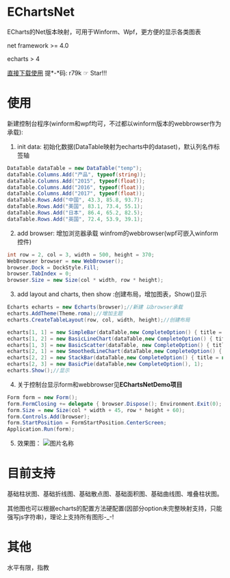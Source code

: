 # EChartsNet
ECharts的Net版本映射，可用于Winform、Wpf，更方便的显示各类图表

net framework >= 4.0

echarts > 4

[直接下载使用](https://pan.baidu.com/s/1v_P6A9lcju59WPXcUcRFLQ)   提*-*码: r79k  ☞ Star!!!

# 使用
新建控制台程序(winform和wpf均可，不过都以winform版本的webbrowser作为承载):
1. init data: 初始化数据(DataTable映射为echarts中的dataset)，默认列名作标签轴
```C#
DataTable dataTable = new DataTable("temp");
dataTable.Columns.Add("产品", typeof(string));
dataTable.Columns.Add("2015", typeof(float));
dataTable.Columns.Add("2016", typeof(float));
dataTable.Columns.Add("2017", typeof(float));
dataTable.Rows.Add("中国", 43.3, 85.8, 93.7);
dataTable.Rows.Add("美国", 83.1, 73.4, 55.1);
dataTable.Rows.Add("日本", 86.4, 65.2, 82.5);
dataTable.Rows.Add("英国", 72.4, 53.9, 39.1);
```
2. add browser: 增加浏览器承载 winfrom的webbrowser(wpf可嵌入winform控件)
```C#
int row = 2, col = 3, width = 500, height = 370;
WebBrowser browser = new WebBrowser();
browser.Dock = DockStyle.Fill;
browser.TabIndex = 0;
browser.Size = new Size(col * width, row * height);
```

3. add layout and charts, then show :创建布局，增加图表，Show()显示
```C#
Echarts echarts = new Echarts(browser);//新建 以browser承载
echarts.AddTheme(Theme.roma);//增加主题
echarts.CreateTableLayout(row, col, width, height);//创建布局

echarts[1, 1] = new SimpleBar(dataTable,new CompleteOption() { title = new Title() { text = "'基础柱状图'", } }, 1);
echarts[1, 2] = new BasicLineChart(dataTable,new CompleteOption() { title = new Title() { text = "'基础折线图'", } }, 1);
echarts[1, 3] = new BasicScatter(dataTable, new CompleteOption() { title = new Title() { text = "'基础散点图'", } }, 1);
echarts[2, 1] = new SmoothedLineChart(dataTable,new CompleteOption() { title = new Title() { text = "'基础曲线图'", }}, 1);
echarts[2, 2] = new StackBar(dataTable,new CompleteOption() { title = new Title() { text = "'堆叠柱状图'", } }, 1);
echarts[2, 3] = new BasicPie(dataTable,new CompleteOption(), 1);
echarts.Show();//显示
```
4. 关于控制台显示form和webbrowser见**EChartsNetDemo项目**
```C#
Form form = new Form();
form.FormClosing += delegate { browser.Dispose(); Environment.Exit(0); };
form.Size = new Size(col * width + 45, row * height + 60);
form.Controls.Add(browser);
form.StartPosition = FormStartPosition.CenterScreen;
Application.Run(form);
```

5. 效果图：
![图片名称](https://github.com/WnagoiYy/EChartsNet/blob/master/20190502141413.png)  

# 目前支持
基础柱状图、基础折线图、基础散点图、基础面积图、基础曲线图、堆叠柱状图。

其他图也可以根据echarts的配置方法硬配置(因部分option未完整映射支持，只能强写js字符串)，理论上支持所有图形-_-!

# 其他
水平有限，指教

